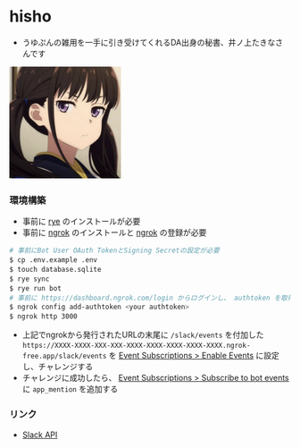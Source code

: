 # hisho

- うゆぷんの雑用を一手に引き受けてくれるDA出身の秘書、井ノ上たきなさんです

<img src="takina.png" width="200">

### 環境構築

- 事前に [rye](https://rye-up.com/) のインストールが必要
- 事前に [ngrok](https://ngrok.com/download) のインストールと [ngrok](https://dashboard.ngrok.com/signup) の登録が必要

```bash
# 事前にBot User OAuth TokenとSigning Secretの設定が必要
$ cp .env.example .env
$ touch database.sqlite
$ rye sync
$ rye run bot
# 事前に https://dashboard.ngrok.com/login からログインし、 authtoken を取得
$ ngrok config add-authtoken <your authtoken>
$ ngrok http 3000
```

- 上記でngrokから発行されたURLの末尾に `/slack/events` を付加した `https://XXXX-XXXX-XXX-XXX-XXXX-XXXX-XXXX-XXXX-XXXX.ngrok-free.app/slack/events` を [Event Subscriptions > Enable Events](https://api.slack.com/apps/A05QQL8BRJ8/event-subscriptions) に設定し、チャレンジする
- チャレンジに成功したら、 [Event Subscriptions > Subscribe to bot events](https://api.slack.com/apps/A05QQL8BRJ8/event-subscriptions) に `app_mention` を追加する

### リンク

- [Slack API](https://api.slack.com/apps/A05QQL8BRJ8)
